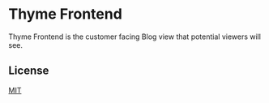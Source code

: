 # Thyme Frontend

Thyme Frontend is the customer facing Blog view that potential viewers will see. 

## License

[MIT](https://choosealicense.com/licenses/mit/)